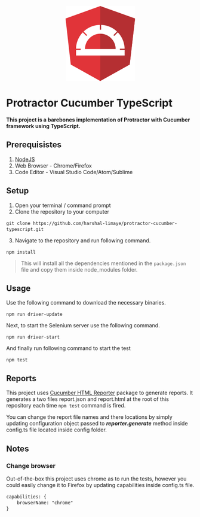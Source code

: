 <div style="text-align:center">
    <img alt="Protractor" src="https://raw.githubusercontent.com/harshal-limaye/protractor-cucumber-typescript/master/images/protractor.png">
</div>

# Protractor Cucumber TypeScript

**This project is a barebones implementation of Protractor with Cucumber framework using TypeScript.**

## Prerequisistes
1. [NodeJS](https://nodejs.org/en/download/)
2. Web Browser - Chrome/Firefox
3. Code Editor - Visual Studio Code/Atom/Sublime

## Setup
1. Open your terminal / command prompt
2. Clone the repository to your computer
```
git clone https://github.com/harshal-limaye/protractor-cucumber-typescript.git
```
3. Navigate to the repository and run following command.
```
npm install
```
> This will install all the dependencies mentioned in the ```package.json``` file and copy them inside node_modules folder.

## Usage
Use the following command to download the necessary binaries.
```
npm run driver-update
```
Next, to start the Selenium server use the following command.
```
npm run driver-start
```
And finally run following command to start the test
```
npm test
```
## Reports
This project uses [Cucumber HTML Reporter](https://github.com/gkushang/cucumber-html-reporter) package to generate reports. It generates a two files report.json and report.html at the root of this repository each time ```npm test``` command is fired.

You can change the report file names and there locations by simply updating configuration object passed to ***reporter.generate*** method inside config.ts file located inside config folder.

## Notes
### Change browser
Out-of-the-box this project uses chrome as to run the tests, however you could easily change it to Firefox by updating capabilities inside config.ts file.

```
capabilities: {
    browserName: "chrome"
}
```